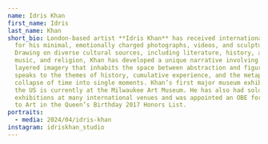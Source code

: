 ```yaml
---
name: Idris Khan
first_name: Idris
last_name: Khan
short_bio: London-based artist **Idris Khan** has received international acclaim
  for his minimal, emotionally charged photographs, videos, and sculptures.
  Drawing on diverse cultural sources, including literature, history, art,
  music, and religion, Khan has developed a unique narrative involving densely
  layered imagery that inhabits the space between abstraction and figuration and
  speaks to the themes of history, cumulative experience, and the metaphysical
  collapse of time into single moments. Khan’s first major museum exhibition in
  the US is currently at the Milwaukee Art Museum. He has also had solo
  exhibitions at many international venues and was appointed an OBE for services
  to Art in the Queen’s Birthday 2017 Honors List.
portraits:
  - media: 2024/04/idris-khan
instagram: idriskhan_studio
---
```

